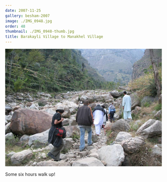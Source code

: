```yaml
---
date: 2007-11-25
gallery: besham-2007
image: ./IMG_0948.jpg
order: 48
thumbnail: ./IMG_0948-thumb.jpg
title: Barakayli Village to Manakhel Village
---
```


![Barakayli Village to Manakhel Village](./IMG_0948.jpg)

Some six hours walk up!